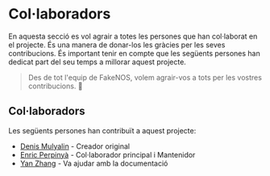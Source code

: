 # Col·laboradors
En aquesta secció es vol agrair a totes les persones que han col·laborat en el projecte. És una manera de donar-los les gràcies per les seves contribucions. És important tenir en compte que les següents persones han dedicat part del seu temps a millorar aquest projecte.

> Des de tot l'equip de FakeNOS, volem agrair-vos a tots per les vostres contribucions. :tada:

## Col·laboradors
Les següents persones han contribuït a aquest projecte:

-  [Denis Mulyalin](https://github.com/dmulyalin) - Creador original
-  [Enric Perpinyà](https://github.com/evilmonkey19) - Col·laborador principal i Mantenidor
-  [Yan Zhang](https://www.linkedin.com/in/yan-zhang-899960244/) - Va ajudar amb la documentació

